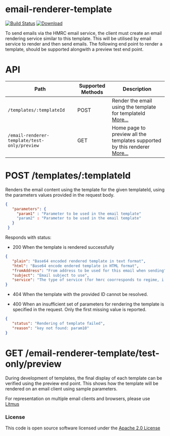 # email-renderer-template

[![Build Status](https://travis-ci.org/hmrc/email-renderer-template.svg)](https://travis-ci.org/hmrc/email-renderer-template) [ ![Download](https://api.bintray.com/packages/hmrc/releases/email-renderer-template/images/download.svg) ](https://bintray.com/hmrc/releases/email-renderer-template/_latestVersion)

To send emails via the HMRC email service, the client must create an email rendering service similar to this template.
This will be utilised by email service to render and then send emails.
The following end point to render a template, should be supported alongwith a preview test end point.


# API
| **Path**                     | **Supported Methods** | **Description** |
| ---------------------------- | --------------------- | --------------- |
| ```/templates/:templateId``` | POST                  | Render the email using the template for templateId [More...](#post-templatestemplateId) |
| ```/email-renderer-template/test-only/preview``` | GET                   | Home page to preview all the templates supported by this renderer [More...](#get-email-renderer-templatetest-onlypreview) |

# POST /templates/:templateId
 
 Renders the email content using the template for the given templateId, using the parameters values provided in the request body.
 
 ``` json
 {
    "parameters": {
      "param1" : "Parameter to be used in the email template"
      "param2" : "Parameter to be used in the email template"
    }
  }
  ```

Responds with status:

* 200 When the template is rendered successfully

 ```json
{
    "plain": "Base64 encoded rendered template in text format",
    "html": "Base64 encode endered template in HTML format",
    "fromAddress": "From address to be used for this email when sending",
    "subject": "Email subject to use", 
    "service": "The type of service (for hmrc coorresponds to regime, i.e. sa/paye/etc) that this template belongs to"
}
 ```
* 404 When the template with the provided ID cannot be resolved.
 
* 400 When an insufficient set of parameters for rendering the template is specified in the request. Only the first missing value is reported.

 ```json
{
    "status": "Rendering of template failed",
    "reason": "key not found: param10"
}
 ```

# GET /email-renderer-template/test-only/preview

During development of templates, the final display of each template can be verified using the preview end point. 
This shows how the template will be rendered on an email client using sample parameters.

For representation on multiple email clients and browsers, please use [Litmus](https://litmus.com/email-testing)

### License

This code is open source software licensed under the [Apache 2.0 License]("http://www.apache.org/licenses/LICENSE-2.0.html")
